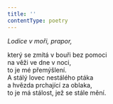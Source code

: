 ```yaml
---
title: ''
contentType: poetry
---
```


<section>

_Lodice v moři, prapor,_

který se zmítá v bouři bez pomoci  
na věži ve dne v noci,  
to je mé přemýšlení.  
A stálý lovec nestálého ptáka  
a hvězda prchající za oblaka,  
to je má stálost, jež se stále mění.

</section>
